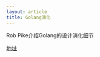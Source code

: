 ```yaml
---
layout: article
title: Golang演化
---
```


Rob Pike介绍Golang的设计演化细节


[地址](https://talks.golang.org/2014/hellogophers.slide#1)
